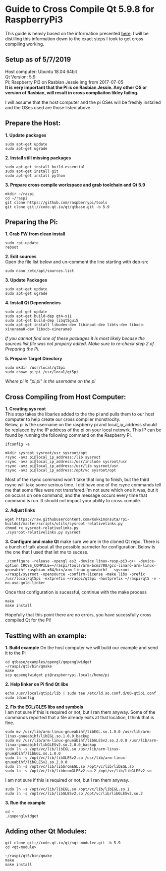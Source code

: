 # Guide to Cross Compile Qt 5.9.8 for RaspberryPi3

This guide is heavly based on the information presented [here](https://wiki.qt.io/RaspberryPi2EGLFS).
I will be distilling this information down to the exact steps I took to get cross compiling working.

## Setup as of 5/7/2019  
Host computer: Ubuntu 18.04 64bit  
Qt Version: 5.9  
Pi: Raspberry Pi3 on Rasbian Jessie img from 2017-07-05  
**It is very important that the Pi is on Rasbian Jessie. Any other OS or version of Rasbian, will result in cross compliaiton likley failing.**


I will assume that the host computer and the pi OSes will be freshly installed and the OSes used are those listed above.

## Prepare the Host:
**1. Update packages**  
```
sudo apt-get update
sudo apt-get ugrade
```

**2. Install still missing packages**
```
sudo apt-get install build-essential
sudo apt-get install git
sudo apt-get install python
```

**3. Prepare cross compile workspace and grab toolchain and Qt 5.9**
```
mkdir ~/raspi
cd ~/raspi
git clone https://github.com/raspberrypi/tools
git clone git://code.qt.io/qt/qtbase.git -b 5.9
```

## Preparing the Pi:
**1. Grab FW from clean install**
```
sudo rpi-update
reboot
```

**2. Edit sources**  
Open the file list below and un-comment the line starting with deb-src
```
sudo nano /etc/apt/sources.list
```

**3. Update Packages**
```
sudo apt-get update
sudo apt-get ugrade
```

**4. Install Qt Dependencies**
```
sudo apt-get update
sudo apt-get build-dep qt4-x11
sudo apt-get build-dep libqt5gui5
sudo apt-get install libudev-dev libinput-dev libts-dev libxcb-xinerama0-dev libxcb-xinerama0
```
*If you cannot find one of these packages it is most likely becase the sources.list file was not properly edited. Make sure to re-check step 2 of Preparing the Pi.*  

**5. Prepare Target Directory**
```
sudo mkdir /usr/local/qt5pi
sudo chown pi:pi /usr/local/qt5pi
```
*Where pi in "pi:pi" is the username on the pi*


## Cross Compiling from Host Computer:
**1. Creating sys root**  
This step takes the libaries added to the the pi and pulls them to our host computer to help create our cross compiler monstrocity.  
Below, pi is the username on the raspberry pi and local_ip_address should be replaced by the IP address of the pi on your local netowrk. This IP can be found by running the following command on the Raspberry Pi.
```
ifconfig -a
```

```
mkdir sysroot sysroot/usr sysroot/opt
rsync -avz pi@local_ip_address:/lib sysroot
rsync -avz pi@local_ip_address:/usr/include sysroot/usr
rsync -avz pi@local_ip_address:/usr/lib sysroot/usr
rsync -avz pi@local_ip_address:/opt/vc sysroot/opt
```

Most of the rsync command won't take that long to finish, but the third rsync will take some serious time.
I did have one of the rsync commands tell me that some files were not transfered.I'm not sure which one it was, but it on occurs on one command, and the message occurs every time that command is run. It should not impact your ability to cross compile. 

**2. Adjust links**
```
wget https://raw.githubusercontent.com/Kukkimonsuta/rpi-buildqt/master/scripts/utils/sysroot-relativelinks.py
chmod +x sysroot-relativelinks.py
./sysroot-relativelinks.py sysroot
```

**3. Configure and make Qt**
make sure we are in the cloned Qt repo. There is a bunch of talk about all the possible parmeter for configuration. Below is the one that I used that let me to sucess.
```
./configure -release -opengl es2 -device linux-rasp-pi3-g++ -device-option CROSS_COMPILE=~/raspi/tools/arm-bcm2708/gcc-linaro-arm-linux-gnueabihf-raspbian-x64/bin/arm-linux-gnueabihf- -sysroot ~/raspi/sysroot -opensource -confirm-license -make libs -prefix /usr/local/qt5pi -extprefix ~/raspi/qt5pi -hostprefix ~/raspi/qt5 -v -no-use-gold-linker
```  
Once that configuration is sucessful, continue with the make process
```
make
make install
```
Hopefully that this point there are no errors, you have sucessfully cross compiled Qt for the Pi!

## Testting with an example:
**1. Build example**
On the host computer we will build our example and send it to the Pi
```
cd qtbase/examples/opengl/qopenglwidget
~/raspi/qt5/bin/qmake
make
scp qopenglwidget pi@raspberrypi.local:/home/pi
```

**2. Help linker on Pi find Qt libs**
```
echo /usr/local/qt5pi/lib | sudo tee /etc/ld.so.conf.d/00-qt5pi.conf
sudo ldconfig
```

**2. Fix the EGL/GLES libs and symbols**  
I am not sure if this is required or not, but I ran them anyway.
Some of the commands reported that a file already exits at that location, I think that is fine.
```
sudo mv /usr/lib/arm-linux-gnueabihf/libEGL.so.1.0.0 /usr/lib/arm-linux-gnueabihf/libEGL.so.1.0.0_backup
sudo mv /usr/lib/arm-linux-gnueabihf/libGLESv2.so.2.0.0 /usr/lib/arm-linux-gnueabihf/libGLESv2.so.2.0.0_backup
sudo ln -s /opt/vc/lib/libEGL.so /usr/lib/arm-linux-gnueabihf/libEGL.so.1.0.0
sudo ln -s /opt/vc/lib/libGLESv2.so /usr/lib/arm-linux-gnueabihf/libGLESv2.so.2.0.0
sudo ln -s /opt/vc/lib/libbrcmEGL.so /opt/vc/lib/libEGL.so
sudo ln -s /opt/vc/lib/libbrcmGLESv2.so.2 /opt/vc/lib/libGLESv2.so
```
I am not sure if this is required or not, but I ran them anyway.
```
sudo ln -s /opt/vc/lib/libEGL.so /opt/vc/lib/libEGL.so.1
sudo ln -s /opt/vc/lib/libGLESv2.so /opt/vc/lib/libGLESv2.so.2
```

**3. Run the example**
```
cd ~
./qopenglwidget
```

## Adding other Qt Modules:
```
git clone git://code.qt.io/qt/<qt-module>.git -b 5.9
cd <qt-module>

~/raspi/qt5/bin/qmake
make
make install
```
